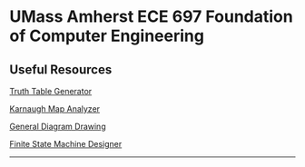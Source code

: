 # UMass Amherst ECE 697 Foundation of Computer Engineering

## Useful Resources

[Truth Table Generator](https://www.tablesgenerator.com/markdown_tables#)

[Karnaugh Map Analyzer](http://electronics-course.com/karnaugh-map)

[General Diagram Drawing](https://www.draw.io/)

[Finite State Machine Designer](https://www.cefns.nau.edu/~edo/Classes/CS315_WWW/Tools/fsm.html)

---